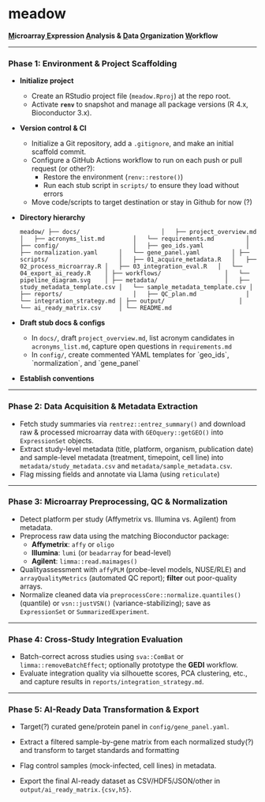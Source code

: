 # meadow

**<ins>M</ins>icroarray<ins> E</ins>xpression <ins>A</ins>nalysis & <ins>D</ins>ata <ins>O</ins>rganization <ins>W</ins>orkflow**

------------------------------------------------------------------------

### Phase 1: Environment & Project Scaffolding

-   **Initialize project**

    -   Create an RStudio project file (`meadow.Rproj`) at the repo root.
    -   Activate **`renv`** to snapshot and manage all package versions (R 4.x, Bioconductor 3.x).

-   **Version control & CI**

    -   Initialize a Git repository, add a `.gitignore`, and make an initial scaffold commit.
    -   Configure a GitHub Actions workflow to run on each push or pull request (or other?):
        -   Restore the environment (`renv::restore()`)
        -   Run each stub script in `scripts/` to ensure they load without errors
    -   Move code/scripts to target destination or stay in Github for now (?)

-   **Directory hierarchy**

    `meadow/ ├── docs/                       │   ├── project_overview.md     │   ├── acronyms_list.md        │   └── requirements.md         │ ├── config/                     │   ├── geo_ids.yaml            │   ├── normalization.yaml      │   └── gene_panel.yaml         │ ├── scripts/                    │   ├── 01_acquire_metadata.R   │   ├── 02_process_microarray.R │   ├── 03_integration_eval.R   │   └── 04_export_ai_ready.R    │ ├── workflows/                  │   └── pipeline_diagram.svg    │ ├── metadata/                   │   ├── study_metadata_template.csv │   └── sample_metadata_template.csv │ ├── reports/                    │   ├── QC_plan.md              │   └── integration_strategy.md │ ├── output/                     │   └── ai_ready_matrix.csv     │ └── README.md`

-   **Draft stub docs & configs**

    -   In `docs/`, draft `project_overview.md`, list acronym candidates in `acronyms_list.md`, capture open questions in `requirements.md`
    -   In `config/`, create commented YAML templates for \`geo_ids\`, \`normalization\`, and \`gene_panel\`

-   **Establish conventions**

------------------------------------------------------------------------

### Phase 2: Data Acquisition & Metadata Extraction

-   Fetch study summaries via `rentrez::entrez_summary()` and download raw & processed microarray data with `GEOquery::getGEO()` into `ExpressionSet` objects.
-   Extract study-level metadata (title, platform, organism, publication date) and sample-level metadata (treatment, timepoint, cell line) into `metadata/study_metadata.csv` and `metadata/sample_metadata.csv`.
-   Flag missing fields and annotate via Llama (using `reticulate`)

------------------------------------------------------------------------

### Phase 3: Microarray Preprocessing, QC & Normalization

-   Detect platform per study (Affymetrix vs. Illumina vs. Agilent) from metadata.
-   Preprocess raw data using the matching Bioconductor package:
    -   **Affymetrix**: `affy` or `oligo`
    -   **Illumina**: `lumi` (or `beadarray` for bead-level)
    -   **Agilent**: `limma::read.maimages()`
-   Qualityassessment with `affyPLM` (probe-level models, NUSE/RLE) and `arrayQualityMetrics` (automated QC report); **filter** out poor-quality arrays.
-   Normalize cleaned data via `preprocessCore::normalize.quantiles()` (quantile) or `vsn::justVSN()` (variance-stabilizing); save as `ExpressionSet` or `SummarizedExperiment`.

------------------------------------------------------------------------

### Phase 4: Cross-Study Integration Evaluation

-   Batch-correct across studies using `sva::ComBat` or `limma::removeBatchEffect`; optionally prototype the **GEDI** workflow.
-   Evaluate integration quality via silhouette scores, PCA clustering, etc., and capture results in `reports/integration_strategy.md`.

------------------------------------------------------------------------

### Phase 5: AI-Ready Data Transformation & Export

-   Target(?) curated gene/protein panel in `config/gene_panel.yaml`.

-   Extract a filtered sample-by-gene matrix from each normalized study(?) and transform to target standards and formatting

-   Flag control samples (mock-infected, cell lines) in metadata.

-   Export the final AI-ready dataset as CSV/HDF5/JSON/other in `output/ai_ready_matrix.{csv,h5}`.
